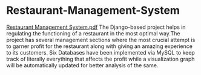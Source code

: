 # Restaurant-Management-System
[Restaurant Management System.pdf](https://github.com/Chinmay1812/Restaurant-Management-System/files/6981565/Restaurant.Management.System.pdf)
The Django-based project helps in regulating the functioning of a restaurant in the most optimal way.The project has several management sections where the most crucial attempt is to garner profit for the restaurant along with giving an amazing experience to its customers. Six Databases have been implemented via MySQL to keep track of literally everything that affects the profit while a visualization graph will be automatically updated for better analysis of the same.

